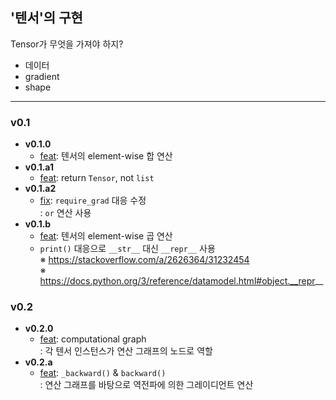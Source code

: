 
## '텐서'의 구현

Tensor가 무엇을 가져야 하지?
- 데이터
- gradient
- shape


---

### **v0.1**

- **v0.1.0**
    - <u>feat</u>: 텐서의 element-wise 합 연산
- **v0.1.a1**
    - <u>feat</u>: return `Tensor`, not `list`
- **v0.1.a2**
    - <u>fix</u>: `require_grad` 대응 수정  
        : `or` 연산 사용
- **v0.1.b**
    - <u>feat</u>: 텐서의 element-wise 곱 연산
    - `print()` 대응으로 `__str__` 대신 `__repr__` 사용  
    ※ https://stackoverflow.com/a/2626364/31232454  
    ※ https://docs.python.org/3/reference/datamodel.html#object.__repr__

### **v0.2**

- **v0.2.0**
    - <u>feat</u>: computational graph  
    : 각 텐서 인스턴스가 연산 그래프의 노드로 역할
- **v0.2.a**
    - <u>feat</u>: `_backward()` & `backward()`  
    : 연산 그래프를 바탕으로 역전파에 의한 그레이디언트 연산
